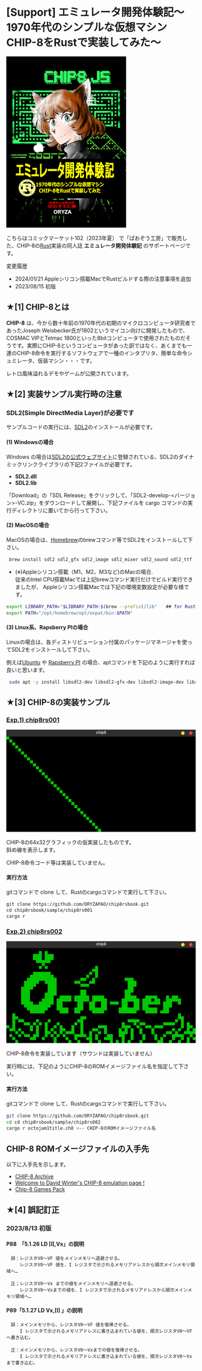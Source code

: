 # [Support] エミュレータ開発体験記〜1970年代のシンプルな仮想マシンCHIP-8をRustで実装してみた〜 
![表紙](./image/cover.png)  

こちらはコミックマーケット102（2023年夏） で「ぱおぞう工房」で販売した、CHIP-8の[Rust](https://www.rust-lang.org/)実装の同人誌 **エミュレータ開発体験記** のサポートページです。  

変更履歴  
+ 2024/01/21 Appleシリコン搭載MacでRustビルドする際の注意事項を追加
+ 2023/08/15 初版

## ★[1] CHIP-8とは
**CHIP-8** は、今から数十年前の1970年代の初期のマイクロコンピュータ研究者であったJoseph Weisbecker氏が1802というマイコン向けに開発したもので、COSMAC VIPとTelmac 1800といった8bitコンピュータで使用されたものだそうです。実際にCHIP-8というコンピュータがあった訳ではなく、あくまでも一連のCHIP-8命令を実行するソフトウェアで一種のインタプリタ、簡単な命令シュミレータ、仮装マシン・・・です。

レトロ風味溢れるデモやゲームが公開されています。  



## ★[2] 実装サンプル実行時の注意
### SDL2(Simple DirectMedia Layer)が必要です
サンプルコードの実行には、[SDL2](https://www.libsdl.org/)のインストールが必要です。
#### (1) Windowsの場合
Windows の場合は[SDL2の公式ウェブサイト](https://www.libsdl.org/)に登録されている、SDL2のダイナミックリンクライブラリの下記2ファイルが必要です。
+ **SDL2.dll** 
+ **SDL2.lib**

「Download」の「SDL Release」をクリックして、「SDL2-develop-<バージョン>-VC.zip」をダウンロードして展開し、下記ファイルを cargo コマンドの実行ディレクトリに置いてから行って下さい。
#### (2) MacOSの場合
MacOSの場合は、[Homebrew](https://brew.sh/index_ja)のbrewコマンド等でSDL2をインストールして下さい。
```bash
 brew install sdl2 sdl2_gfx sdl2_image sdl2_mixer sdl2_sound sdl2_ttf
```

+ (※)Appleシリコン搭載（M1、M2、M3など)のMacの場合.  
従来のIntel CPU搭載Macでは上記brewコマンド実行だけでビルド実行できましたが、
Appleシリコン搭載Macでは下記の環境変数設定が必要な様です。
```bash
export LIBRARY_PATH="$LIBRARY_PATH:$(brew --prefix)/lib"　　## for Rust SDL2
export PATH="/opt/homebrew/opt/expat/bin:$PATH"
```

#### (3) Linux系、Rapsberry PIの場合
Linuxの場合は、各ディストリビューション付属のパッケージマネージャを使ってSDL2をインストールして下さい。  

例えば[Ubuntu](https://jp.ubuntu.com/) や [Rapsberry PI](https://www.raspberrypi.com/) の場合、aptコマンドを下記のように実行すれば良いと思います。
```bash 
 sudo apt -y install libsdl2-dev libsdl2-gfx-dev libsdl2-image-dev libsdl2-mixer-dev libsdl2-ttf-dev   libfreetype6 libfreetype6-dev
```
## ★[3] CHIP-8の実装サンプル
### [Exp.1) chip8rs001](./sample/chip8rs001/)
![](./image/graphic_test.png)

CHIP-8の64x32グラフィックの仮実装したものです。   
斜め線を表示します。  

CHIP-8命令コード等は実装していません。 

#### 実行方法  
gitコマンドで clone して、Rustのcargoコマンドで実行して下さい。
```
git clone https://github.com/ORYZAPAO/chip8rsbook.git
cd chip8rsbook/sample/chip8rs001
cargo r
```

### [ Exp.2) chip8rs002](./sample/chip8rs002/)
![](./image/octo-ber.png)

CHIP-8命令を実装しています（サウンドは実装していません）

実行時には、下記のようにCHIP-8のROMイメージファイル名を指定して下さい。  

#### 実行方法
gitコマンドで clone して、Rustのcargoコマンドで実行して下さい。
```bash
git clone https://github.com/ORYZAPAO/chip8rsbook.git
cd cd chip8rsbook/sample/chip8rs002
cargo r octojam1title.ch8 <-- CHIP-8のROMイメージファイル名
```

## CHIP-8 ROMイメージファイルの入手先
以下に入手先を示します。

+ [CHIP-8 Archive](https://johnearnest.github.io/chip8Archive/)
+ [Welcome to David Winter's CHIP-8 emulation page !](http://pong-story.com/chip8/)
+ [Chip-8 Games Pack](https://www.zophar.net/pdroms/chip8/chip-8-games-pack.html)

## ★[4] 誤記訂正
### 2023/8/13 初版
#### P88　「5.1.26 LD [I],Vx」の説明 
```
　誤：レジスタV0～VF 値をメインメモリへ退避させる。 
　　　レジスタV0～VF 値を、I レジスタで示されるメモリアドレスから順次メインメモリ領域へ…  

　正；レジスタV0～Vx までの値をメインメモリへ退避させる。 
　　　レジスタV0～Vxまでの値を、I レジスタで示されるメモリアドレスから順次メインメモリ領域へ… 
```

#### P89「5.1.27 LD Vx,[I] 」の説明 
```
　誤：メインメモリから、レジスタV0～VF 値を復帰させる。 
　　　I レジスタで示されるメモリアドレスに書き込まれている値を、順次レジスタV0～VF へ書き込む。 

　正：メインメモリから、レジスタV0～Vxまでの値を復帰させる。 
　　　I レジスタで示されるメモリアドレスに書き込まれている値を、順次レジスタV0～Vxまで書き込む。 
```
 
